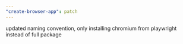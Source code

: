 ```yaml
---
"create-browser-app": patch
---
```


updated naming convention, only installing chromium from playwright instead of full package

